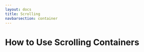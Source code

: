 ```yaml
---
layout: docs
title: Scrolling
navbarsection: container
---
```


How to Use Scrolling Containers
====================


